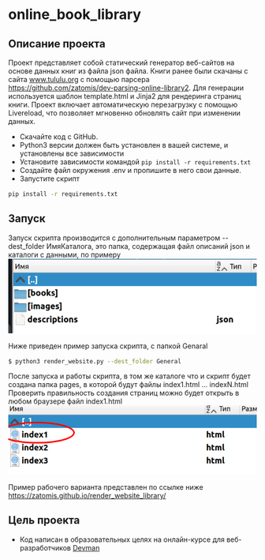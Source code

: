 
# online_book_library

## Описание проекта

Проект представляет собой статический генератор веб-сайтов на основе данных книг из файла json файла.
Книги ранее были скачаны с сайта www.tululu.org с помощью парсера https://github.com/zatomis/dev-parsing-online-library2.
Для генерации используется шаблон template.html и Jinja2 для рендеринга страниц книги.
Проект включает автоматическую перезагрузку с помощью Livereload, что позволяет мгновенно обновлять сайт при изменении данных.

- Скачайте код с GitHub.
- Python3 версии должен быть установлен в вашей системе, и установлены все зависимости
- Установите зависимости командой `pip install -r requirements.txt`
- Создайте файл окружения .env и пропишите в него свои данные.
- Запустите скрипт

```bash
pip install -r requirements.txt
```

## Запуск
Запуск скрипта производится с дополнительным параметром --dest_folder ИмяКаталога, это папка, содержащая файл описаний json и каталоги с данными, по примеру
![img.png](img.png)

Ниже приведен пример запуска скрипта, с папкой Genaral
```bash
$ python3 render_website.py --dest_folder General 
```

После запуска и работы скрипта, в том же каталоге что и скрипт будет создана папка pages, в которой будут файлы index1.html ... indexN.html
Проверить правильность создания страниц можно будет открыть в любом браузере файл index1.html
![img_1.png](img_1.png)

Пример рабочего варианта представлен по ссылке ниже
https://zatomis.github.io/render_website_library/

## Цель проекта
- Код написан в образовательных целях на онлайн-курсе для веб-разработчиков [Devman](https://dvmn.org)
